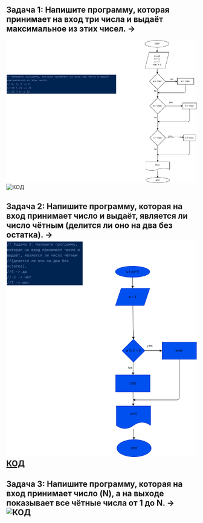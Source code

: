 ## Задача 1: Напишите программу, которая принимает на вход три числа и выдаёт максимальное из этих чисел. ->
![Блок схема](Exemple_001_maxNumber/Dia_01.drawio.png) ![КОД](Exemple_001_maxNumber/Program.cs)

## Задача 2: Напишите программу, которая на вход принимает число и выдаёт, является ли число чётным (делится ли оно на два без остатка). -> ![Блок схема](Exemple_002_EvenAndOdd/Dia_02.drawio.png) [КОД](Exemple_002_EvenAndOdd/Program.cs)

## Задача 3: Напишите программу, которая на вход принимает число (N), а на выходе показывает все чётные числа от 1 до N. -> ![КОД](Exemple_003_EvenPrint/Program.cs)

